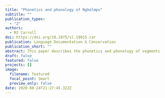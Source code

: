 ```yaml
---
title: "Phonetics and phonology of Ngkolmpu"
subtitle: ""
publication_types:
  - "2"
authors:
  - MJ Carroll
doi: https://doi.org/10.1075/sl.19015.car
publication: Language Documentation & Conservation
publication_short: ""
abstract: This paper describes the phonetics and phonology of segments in Ngkolmpu, a language spoken in the Merauke region of Indonesian Papua. The language is a member of the the Tonda-Kanum branch of the Yam family and displays a fairly typical segmental inventory for a Yam language with some notable exceptions. There are sixteen phonemic consonantal segments. As commonly found in Papuan languages, the primary manner distinction of stops is between voiceless oral stops and prenasalised stops. Rather unusually, both the plain oral stops and the prenasalised stops are voiceless for the oral period of the articulation. There are seven phonemic vowels and one epenthetic vowel whose distribution is phonotactically determined.
draft: false
featured: false
projects: []
image:
  filename: featured
  focal_point: Smart
  preview_only: false
date: 2020-08-24T21:27:45.322Z
---
```

>

